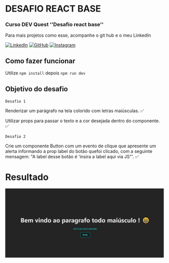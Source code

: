 # DESAFIO REACT BASE
### Curso DEV Quest ''Desafio react base''
<p>Para mais projetos como esse, acompanhe o git hub e o meu LinkedIn</p>

[![LinkedIn](https://img.shields.io/badge/LinkedIn-0077B5?style=for-the-badge&logo=linkedin&logoColor=white)](https://www.linkedin.com/in/kayothyerre/)
[![GitHub](https://img.shields.io/badge/GitHub-100000?style=for-the-badge&logo=github&logoColor=white)](https://github.com/KayoThyerre)
[![Instagram](https://img.shields.io/badge/Instagram-E4405F?style=for-the-badge&logo=instagram&logoColor=white)](https://www.instagram.com/kayoalarcon/)

## Como fazer funcionar

Utilize `npm install`
depois `npm run dev`

## Objetivo do desafio

`Desafio 1` <p>Renderizar um parágrafo na tela colorido com letras maiúsculas. ✅</p>
<p>Utilizar props para passar o texto e a cor desejada dentro do componente. ✅</p>

`Desafio 2` <p>Crie um componente Button com um evento de clique que
apresente um alerta informando a prop label do botão quefoi clicado, com a seguinte mensagem: "A label desse botão é 'insira a label aqui via JS"'. ✅</p>

# Resultado

![Imagem Final](./src/imgs/done.gif)